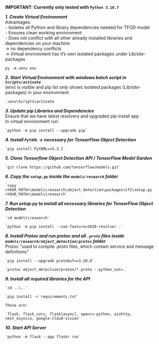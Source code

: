 **IMPORTANT: Currently only tested with `Python 3.10.7`**  

***1.  Create Virtual Environment***  
    Advantages:  
    -	Isolates all Python and library dependencies needed for TFOD model  
    -	Ensures clean working environment  
    -	Does not conflict with all other already installed libraries and dependencies on your machine  
        -> no dependency conflicts  
        -> Virtual environment has it’s own isolated packages under Lib/site-packages  

    py -m venv env

***2.  Start Virtual Environment with windows batch script in `Scripts/activate`***  
    (env) is visible and pip list only shows isolated packages (Lib/site-packages) in your environment  

    .\env\Scripts\activate

***3.  Update pip Libraries and Dependencies***  
    Ensure that we have latest resolvers and upgraded pip install app  
    In virtual environment run:  

    `python -m pip install --upgrade pip`  

***4.  Install `PyYAML` -> necessary for TensorFlow Object Detection***  

    `pip install PyYAML==5.3.1`

***5.  Clone Tensorflow Object Detection API / TensorFlow Model Garden***  

    `git clone https://github.com/tensorflow/models.git`


***6.  Copy the `setup.py` inside the `models/research` folder***  

    `copy <YOUR_PATH>\models\research\object_detection\packages\tf2\setup.py <YOUR_PATH>\models\research`  

***7.  Run setup.py to install all necessary libraries for TensorFlow Object Detection***  

    `cd models\research`  

    `python -m pip install --use-feature=2020-resolver .`  

***8.  Install Protoc and run protoc and all `.proto` files inside `models/research/object_detection/protos` folder***  
    Protoc "used to compile .proto files, which contain service and message definitions"  

    `pip install --upgrade protobuf==3.20.0`  

    `protoc object_detection/protos/*.proto --python_out=.`  

***9.  Install all required libraries for the API*** 
    
    `cd ..\..`  

    `pip install -r requirements.txt`   

    Those are:  

    `flask, flask_cors, flask[async], opencv-python, aiohttp, nest_asyncio, google-cloud-vision`
    
***10. Start API Server***  

    `python -m flask --app flaskr run`  
